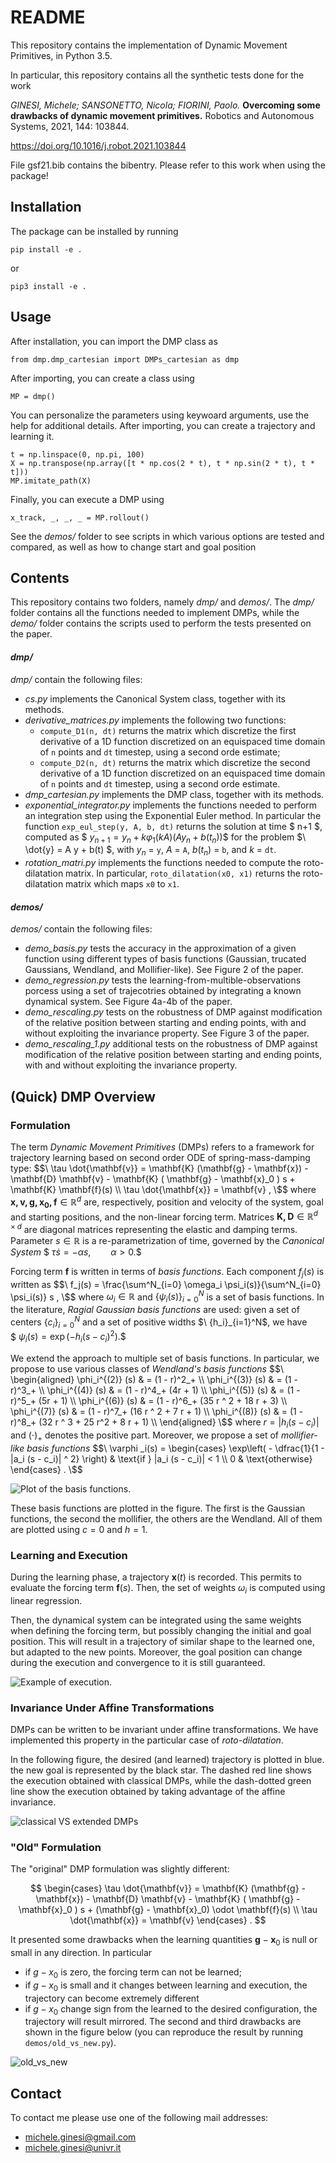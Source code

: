 # README #

This repository contains the implementation of Dynamic Movement Primitives, in Python 3.5.

In particular, this repository contains all the synthetic tests done for the work

_GINESI, Michele; SANSONETTO, Nicola; FIORINI, Paolo._ **Overcoming some drawbacks of dynamic movement primitives.** Robotics and Autonomous Systems, 2021, 144: 103844.

https://doi.org/10.1016/j.robot.2021.103844

File gsf21.bib contains the bibentry. Please refer to this work when using the package!

## Installation ##

The package can be installed by running

```
pip install -e .
```

or

```
pip3 install -e .
```

## Usage ##

After installation, you can import the DMP class as

```
from dmp.dmp_cartesian import DMPs_cartesian as dmp
```

After importing, you can create a class using

```
MP = dmp()
```

You can personalize the parameters using keywoard arguments, use the help for additional details.
After importing, you can create a trajectory and learning it.

```
t = np.linspace(0, np.pi, 100)
X = np.transpose(np.array([t * np.cos(2 * t), t * np.sin(2 * t), t * t]))
MP.imitate_path(X)
```

Finally, you can execute a DMP using

```
x_track, _, _, _ = MP.rollout()
```

See the _demos/_ folder to see scripts in which various options are tested and compared, as well as how to change start and goal position

## Contents ##

This repository contains two folders, namely _dmp/_ and _demos/_.
The _dmp/_ folder contains all the functions needed to implement DMPs, while the _demo/_ folder contains the scripts used to perform the tests presented on the paper.

#### _dmp/_ ####

_dmp/_ contain the following files:
* _cs.py_ implements the Canonical System class, together with its methods.
* _derivative_matrices.py_ implements the following two functions:
  * `compute_D1(n, dt)` returns the matrix which discretize the first derivative of a 1D function discretized on an equispaced time domain of `n` points and `dt` timestep, using a second orde estimate;
  * `compute_D2(n, dt)` returns the matrix which discretize the second derivative of a 1D function discretized on an equispaced time domain of `n` points and `dt` timestep, using a second orde estimate.
* _dmp_cartesian.py_ implements the DMP class, together with its methods.
* _exponential_integrator.py_ implements the functions needed to perform an integration step using the Exponential Euler method. In particular the function `exp_eul_step(y, A, b, dt)` returns the solution at time $ n+1 $, computed as $$\ y_{n+1} = y_n + k \varphi_1(k A) (A y_n + b(t_n)) \$$ for the problem $\ \dot{y} = A y + b(t) \$, with $y_n$ = `y`, $A$ = `A`, $b(t_n)$ = `b`, and $k$ = `dt`.
* _rotation_matri.py_ implements the functions needed to compute the roto-dilatation matrix. In particular, `roto_dilatation(x0, x1)` returns the roto-dilatation matrix which maps `x0` to `x1`.

#### _demos/_ ####

_demos/_ contain the following files:
* _demo_basis.py_ tests the accuracy in the approximation of a given function using different types of basis functions (Gaussian, trucated Gaussians, Wendland, and Mollifier-like). See Figure 2 of the paper.
* _demo_regression.py_ tests the learning-from-multible-observations porcess using a set of trajecotries obtained by integrating a known dynamical system. See Figure 4a-4b of the paper.
* _demo_rescaling.py_ tests on the robustness of DMP against modification of the relative position between starting and ending points, with and without exploiting the invariance property. See Figure 3 of the paper.
* _demo_rescaling_1.py_ additional tests on the robustness of DMP against modification of the relative position between starting and ending points, with and without exploiting the invariance property.

## (Quick) DMP Overview ##

### Formulation ###

The term _Dynamic Movement Primitives_ (DMPs) refers to a framework for trajectory learning based on second order ODE of spring-mass-damping type:
$$\  \tau \dot{\mathbf{v}} = \mathbf{K} (\mathbf{g} - \mathbf{x}) - \mathbf{D} \mathbf{v} - \mathbf{K} ( \mathbf{g} - \mathbf{x}_0 ) s + \mathbf{K} \mathbf{f}(s) \\
    \tau \dot{\mathbf{x}} = \mathbf{v} , \$$
where $\mathbf{x, v, g, x_0, f} \in \mathbb{R}^d$ are, respectively, position and velocity of the system, goal and starting positions, and the non-linear forcing term. Matrices $\mathbf{K,D}\in\mathbb{R}^{d\times d}$ are diagonal matrices representing the elastic and damping terms.
Parameter $s \in \mathbb{R}$ is a re-parametrization of time, governed by the _Canonical System_
$$\ \tau \dot{s} = -\alpha s, \qquad \alpha > 0. \$$

Forcing term $\mathbf{f}$ is written in terms of _basis functions_. Each component $f_j (s)$ is written as
$$\ f_j(s) = \frac{\sum^N_{i=0} \omega_i \psi_i(s)}{\sum^N_{i=0} \psi_i(s)} s , \$$
where $\omega_i\in\mathbb{R}$ and $\{\psi_i(s)\}_{i=0}^N$ is a set of basis functions.
In the literature, _Ragial Gaussian basis functions_ are used: given a set of centers $\{c_i\}_{i=0}^N$ and a set of positive widths $\ \{h_i\}_{i=1}^N\$, we have
$$\ \psi_i(s) = \exp( -h_i (s - c_i)^2 ). \$$

We extend the approach to multiple set of basis functions. In particular, we propose to use various classes of _Wendland's basis functions_
$$\ \begin{aligned}
\phi_i^{(2)} (s) & = (1 - r)^2_+ \\
\phi_i^{(3)} (s) & = (1 - r)^3_+ \\
\phi_i^{(4)} (s) & = (1 - r)^4_+ (4r + 1) \\
\phi_i^{(5)} (s) & = (1 - r)^5_+ (5r + 1) \\
\phi_i^{(6)} (s) & = (1 - r)^6_+ (35 r ^ 2 + 18 r + 3) \\
\phi_i^{(7)} (s) & = (1 - r)^7_+ (16 r ^ 2 + 7 r + 1) \\
\phi_i^{(8)} (s) & = (1 - r)^8_+ (32 r ^ 3 + 25 r^2 + 8 r + 1) \\
\end{aligned} \$$
where $r = |h_i(s-c_i)|$ and $(\cdot)_+$ denotes the positive part.
Moreover, we propose a set of _mollifier-like basis functions_
$$\ \varphi _i(s) =
\begin{cases}
    \exp\left( - \dfrac{1}{1 - |a_i (s - c_i)| ^ 2} \right) & \text{if } |a_i (s - c_i)| < 1 \\
    0 & \text{otherwise}
\end{cases} . \$$

![Plot of the basis functions.](doc/basis.png)

These basis functions are plotted in the figure. The first is the Gaussian functions, the second the mollifier, the others are the Wendland. All of them are plotted using $c = 0$ and $h = 1$.

### Learning and Execution ###

During the learning phase, a trajectory $\mathbf{x}(t)$ is recorded. This permits to evaluate the forcing term $\mathbf{f}(s)$. Then, the set of weights $\omega_i$ is computed using linear regression.

Then, the dynamical system can be integrated using the same weights when defining the forcing term, but possibly changing the initial and goal position. This will result in a trajectory of similar shape to the learned one, but adapted to the new points. Moreover, the goal position can change during the execution and convergence to it is still guaranteed.

![Example of execution.](doc/draw2d_demo.png)

### Invariance Under Affine Transformations ###

DMPs can be written to be invariant under affine transformations. We have implemented this property in the particular case of _roto-dilatation_.

In the following figure, the desired (and learned) trajectory is plotted in blue. the new goal is represented by the black star. The dashed red line shows the execution obtained with classical DMPs, while the dash-dotted green line show the execution obtained by taking advantage of the affine invariance.

![classical VS extended DMPs](doc/generalization.png)

### "Old" Formulation ###

The "original" DMP formulation was slightly different:

$$ \begin{cases}
    \tau \dot{\mathbf{v}} = \mathbf{K} (\mathbf{g} - \mathbf{x}) - \mathbf{D} \mathbf{v} - \mathbf{K} ( \mathbf{g} - \mathbf{x}_0 ) s + (\mathbf{g} - \mathbf{x}_0) \odot \mathbf{f}(s) \\
    \tau \dot{\mathbf{x}} = \mathbf{v}
\end{cases} . $$

It presented some drawbacks when the learning quantities $\mathbf{g}-\mathbf{x}_0$ is null or small in any direction.
In particular
 * if $g - x_0$ is zero, the forcing term can not be learned;
 * if $g - x_0$ is small and it changes between learning and execution, the trajectory can become extremely different
 * if $g - x_0$ change sign from the learned to the desired configuration, the trajectory will result mirrored.
The second and third drawbacks are shown in the figure below (you can reproduce the result by running `demos/old_vs_new.py`).

![old_vs_new](doc/old_vs_new.png)

## Contact ##

To contact me please use one of the following mail addresses:

* michele.ginesi@gmail.com
* michele.ginesi@univr.it
